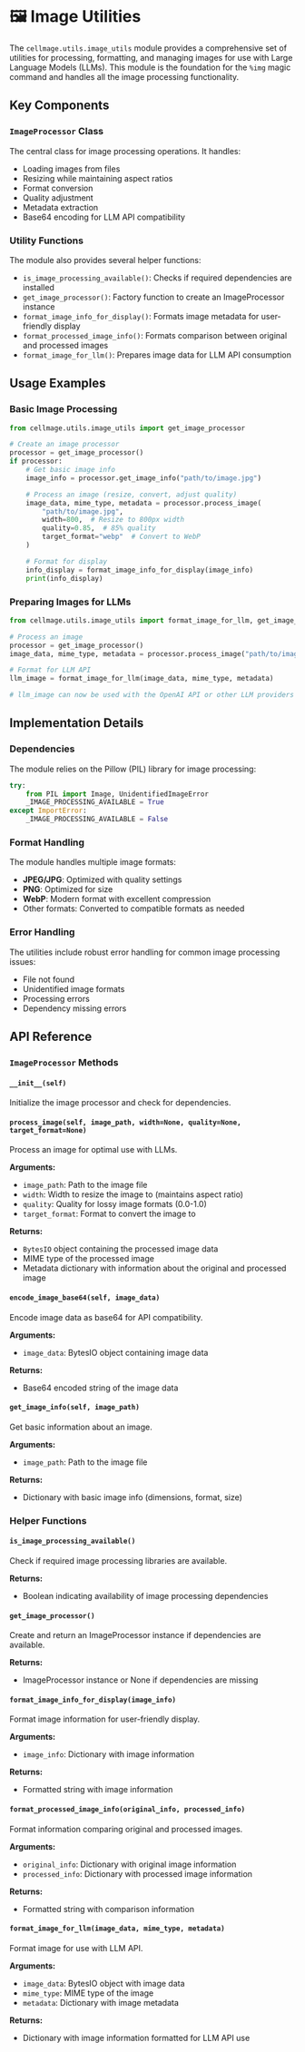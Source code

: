 # 🖼️ Image Utilities

The `cellmage.utils.image_utils` module provides a comprehensive set of utilities for processing, formatting, and managing images for use with Large Language Models (LLMs). This module is the foundation for the `%img` magic command and handles all the image processing functionality.

## Key Components

### `ImageProcessor` Class

The central class for image processing operations. It handles:

- Loading images from files
- Resizing while maintaining aspect ratios
- Format conversion
- Quality adjustment
- Metadata extraction
- Base64 encoding for LLM API compatibility

### Utility Functions

The module also provides several helper functions:

- `is_image_processing_available()`: Checks if required dependencies are installed
- `get_image_processor()`: Factory function to create an ImageProcessor instance
- `format_image_info_for_display()`: Formats image metadata for user-friendly display
- `format_processed_image_info()`: Formats comparison between original and processed images
- `format_image_for_llm()`: Prepares image data for LLM API consumption

## Usage Examples

### Basic Image Processing

```python
from cellmage.utils.image_utils import get_image_processor

# Create an image processor
processor = get_image_processor()
if processor:
    # Get basic image info
    image_info = processor.get_image_info("path/to/image.jpg")

    # Process an image (resize, convert, adjust quality)
    image_data, mime_type, metadata = processor.process_image(
        "path/to/image.jpg",
        width=800,  # Resize to 800px width
        quality=0.85,  # 85% quality
        target_format="webp"  # Convert to WebP
    )

    # Format for display
    info_display = format_image_info_for_display(image_info)
    print(info_display)
```

### Preparing Images for LLMs

```python
from cellmage.utils.image_utils import format_image_for_llm, get_image_processor

# Process an image
processor = get_image_processor()
image_data, mime_type, metadata = processor.process_image("path/to/image.jpg")

# Format for LLM API
llm_image = format_image_for_llm(image_data, mime_type, metadata)

# llm_image can now be used with the OpenAI API or other LLM providers
```

## Implementation Details

### Dependencies

The module relies on the Pillow (PIL) library for image processing:

```python
try:
    from PIL import Image, UnidentifiedImageError
    _IMAGE_PROCESSING_AVAILABLE = True
except ImportError:
    _IMAGE_PROCESSING_AVAILABLE = False
```

### Format Handling

The module handles multiple image formats:

- **JPEG/JPG**: Optimized with quality settings
- **PNG**: Optimized for size
- **WebP**: Modern format with excellent compression
- Other formats: Converted to compatible formats as needed

### Error Handling

The utilities include robust error handling for common image processing issues:

- File not found
- Unidentified image formats
- Processing errors
- Dependency missing errors

## API Reference

### `ImageProcessor` Methods

#### `__init__(self)`
Initialize the image processor and check for dependencies.

#### `process_image(self, image_path, width=None, quality=None, target_format=None)`
Process an image for optimal use with LLMs.

**Arguments:**
- `image_path`: Path to the image file
- `width`: Width to resize the image to (maintains aspect ratio)
- `quality`: Quality for lossy image formats (0.0-1.0)
- `target_format`: Format to convert the image to

**Returns:**
- `BytesIO` object containing the processed image data
- MIME type of the processed image
- Metadata dictionary with information about the original and processed image

#### `encode_image_base64(self, image_data)`
Encode image data as base64 for API compatibility.

**Arguments:**
- `image_data`: BytesIO object containing image data

**Returns:**
- Base64 encoded string of the image data

#### `get_image_info(self, image_path)`
Get basic information about an image.

**Arguments:**
- `image_path`: Path to the image file

**Returns:**
- Dictionary with basic image info (dimensions, format, size)

### Helper Functions

#### `is_image_processing_available()`
Check if required image processing libraries are available.

**Returns:**
- Boolean indicating availability of image processing dependencies

#### `get_image_processor()`
Create and return an ImageProcessor instance if dependencies are available.

**Returns:**
- ImageProcessor instance or None if dependencies are missing

#### `format_image_info_for_display(image_info)`
Format image information for user-friendly display.

**Arguments:**
- `image_info`: Dictionary with image information

**Returns:**
- Formatted string with image information

#### `format_processed_image_info(original_info, processed_info)`
Format information comparing original and processed images.

**Arguments:**
- `original_info`: Dictionary with original image information
- `processed_info`: Dictionary with processed image information

**Returns:**
- Formatted string with comparison information

#### `format_image_for_llm(image_data, mime_type, metadata)`
Format image for use with LLM API.

**Arguments:**
- `image_data`: BytesIO object with image data
- `mime_type`: MIME type of the image
- `metadata`: Dictionary with image metadata

**Returns:**
- Dictionary with image information formatted for LLM API use
